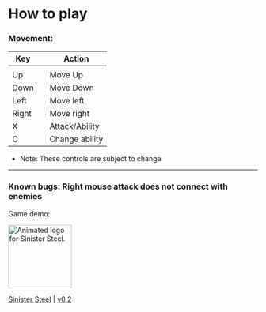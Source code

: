 # How to play

### Movement:

| Key        |   | Action   |
|------------|---|----------| 
|            |   |          |
|     Up     |   | Move Up  |
|    Down      |   | Move Down|
|     Left    |   | Move left|
|     Right   |   | Move right|
|   X | | Attack/Ability
|   C || Change ability

- Note: These controls are subject to change
---
### Known bugs: Right mouse attack does not connect with enemies

Game demo:

<img src="./game/sinsteel_logo.gif" alt="Animated logo for Sinister Steel." width="128"/>

[Sinister Steel](/game/realsteel1.html) \| [v0.2](https://github.com/matrom01-v2/Pico-8Site/releases/tag/v0.2)


